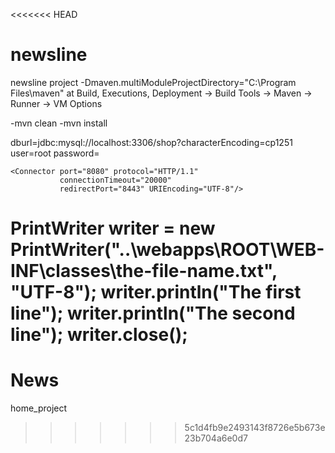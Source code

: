 <<<<<<< HEAD
# newsline
newsline project
-Dmaven.multiModuleProjectDirectory="C:\Program Files\maven" at Build, Executions, Deployment -> Build Tools -> Maven -> Runner -> VM Options

<Connector port="8080" protocol="HTTP/1.1" connectionTimeout="20000" redirectPort="8443" URIEncoding="UTF-8" />



-mvn clean
-mvn install


dburl=jdbc:mysql://localhost:3306/shop?characterEncoding=cp1251
user=root
password=


    <Connector port="8080" protocol="HTTP/1.1"
               connectionTimeout="20000"
               redirectPort="8443" URIEncoding="UTF-8"/>

PrintWriter writer = new PrintWriter("..\\webapps\\ROOT\\WEB-INF\\classes\\the-file-name.txt", "UTF-8");
               writer.println("The first line");
               writer.println("The second line");
               writer.close();
=======
# News
home_project
>>>>>>> 5c1d4fb9e2493143f8726e5b673e23b704a6e0d7
